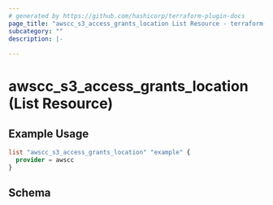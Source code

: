 ```yaml
---
# generated by https://github.com/hashicorp/terraform-plugin-docs
page_title: "awscc_s3_access_grants_location List Resource - terraform-provider-awscc"
subcategory: ""
description: |-
  
---
```


# awscc_s3_access_grants_location (List Resource)



## Example Usage

```terraform
list "awscc_s3_access_grants_location" "example" {
  provider = awscc
}
```

<!-- schema generated by tfplugindocs -->
## Schema
